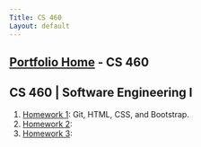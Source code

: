 ```yaml
---
Title: CS 460
Layout: default
---
```

## [Portfolio Home](https://mgeorgebrown89.github.io/CS-Portfolio/) - CS 460
## CS 460 | Software Engineering I

1. [Homework 1](hw1): Git, HTML, CSS, and Bootstrap.
2. [Homework 2](): 
3. [Homework 3]():